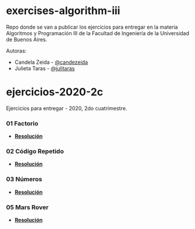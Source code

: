 # exercises-algorithm-iii

Repo donde se van a publicar los ejercicios para entregar en la materia Algoritmos y Programación III de la Facultad de Ingeniería de la Universidad de Buenos Aires.


Autoras: 
- Candela Zeida - [@candezeida](https://github.com/candezeida)
- Julieta Taras - [@julitaras](https://github.com/julitaras)

# ejercicios-2020-2c
Ejercicios para entregar - 2020, 2do cuatrimestre.

### 01 Factorio

- **[Resolución](https://github.com/julitaras/exercises-algorithm-iii/wiki/01---Factorio)**

### 02 Código Repetido

- **[Resolución](https://github.com/julitaras/exercises-algorithm-iii/wiki/02-C%C3%B3digo-repetido)**

### 03 Números

- **[Resolución](https://github.com/julitaras/exercises-algorithm-iii/wiki/03-N%C3%BAmeros)**

### 05 Mars Rover

- **[Resolución](https://github.com/julitaras/exercises-algorithm-iii/wiki/05-Mars-Rover)**

